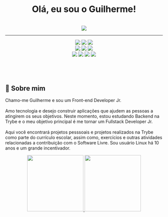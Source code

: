 <h1 align="center"> Olá, eu sou o Guilherme!</h1>
<br>

<section align="center">
<a href="https://www.linkedin.com/in/machadodev/" target="_blank"><img src="https://img.shields.io/badge/linkedin-0A66C2?style=for-the-badge&logo=linkedin&logoColor=white"></a>
</section>
<hr>
<section align="center" width="600px">
<img src="https://img.shields.io/badge/Shell_Script-121011?style=for-the-badge&logo=gnu-bash&logoColor=white">
<img src="https://img.shields.io/badge/HTML5-E34F26?style=for-the-badge&logo=html5&logoColor=white">
<img src="https://img.shields.io/badge/CSS3-1572B6?style=for-the-badge&logo=css3&logoColor=white"><br>
<img src="https://img.shields.io/badge/Sass-CC6699?style=for-the-badge&logo=sass&logoColor=white">
<img src="https://img.shields.io/badge/Bootstrap-563D7C?style=for-the-badge&logo=bootstrap&logoColor=white">
<img src="https://img.shields.io/badge/JavaScript-323330?style=for-the-badge&logo=javascript&logoColor=F7DF1E"><br>
<img src="https://img.shields.io/badge/Jest-C21325?style=for-the-badge&logo=jest&logoColor=white">
<img src="https://img.shields.io/badge/React-20232A?style=for-the-badge&logo=react&logoColor=61DAFB">
<img src="https://img.shields.io/badge/Node.js-339933?style=for-the-badge&logo=nodedotjs&logoColor=white">
<img src="https://img.shields.io/badge/Express.js-000000?style=for-the-badge&logo=express&logoColor=white">
</section>
<h1></h1><br>

## 🚀 Sobre mim
Chamo-me Guilherme e sou um Front-end Developer Jr.<br><br>
Amo tecnologia e desejo construir aplicações que ajudem as pessoas a atingirem os seus objetivos. Neste momento, estou estudando Backend na Trybe e o meu objetivo principal é me tornar um Fullstack Developer Jr.<br><br>
Aqui você encontrará projetos pesssoais e projetos realizados na Trybe como parte do currículo escolar, assim como, exercícios e outras atividades relacionadas a contribuição com o Software Livre. Sou usuário Linux há 10 anos e um grande incentivador.

<section align="center">
<a href="https://github.com/machadofguilherme">
<img height="180em" src="https://github-readme-stats.vercel.app/api/top-langs/?username=machadofguilherme&layout=compact&langs_count=7&theme=dracula"/>
<img height="180em" src="https://github-readme-stats.vercel.app/api?username=machadofguilherme&show_icons=true&theme=dracula&include_all_commits=true&count_private=true"/>
</section>
